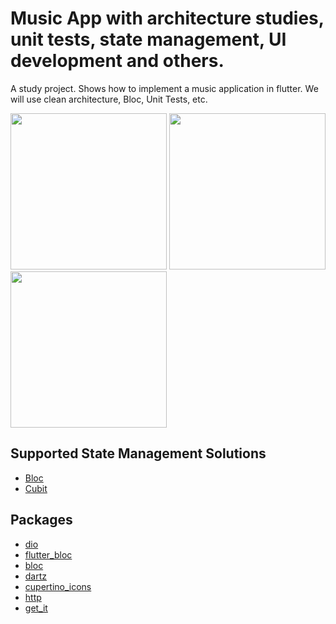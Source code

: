 # Music App with architecture studies, unit tests, state management, UI development and others.

A study project. Shows how to implement a music application in flutter. We will use clean architecture, Bloc, Unit Tests, etc.

<p float="left">
  <img src="(https://github.com/Maltinhoo/music-app-clean-architecture/assets/64161824/cd679c2e-7306-4388-afb0-feccbe5d7656)" width="250" />
  <img src="(https://github.com/Maltinhoo/music-app-clean-architecture/assets/64161824/14f8b285-2e16-4727-98f6-712703940f24)" width="250" />
  <img src="(https://github.com/Maltinhoo/music-app-clean-architecture/assets/64161824/a5a40d1f-c484-4922-bdab-0821304ae262)" width="250" />
</p>

## Supported State Management Solutions

- [Bloc](https://pub.dev/packages/bloc)
- [Cubit](https://pub.dev/packages/flutter_bloc)

## Packages

- [dio](https://pub.dev/packages/dio)
- [flutter_bloc](https://pub.dev/packages/flutter_bloc)
- [bloc](https://pub.dev/packages/bloc)
- [dartz](https://pub.dev/packages/dartz)
- [cupertino_icons](https://pub.dev/packages/cupertino_icons)
- [http](https://pub.dev/packages/http)
- [get_it](https://pub.dev/packages/get_it)
